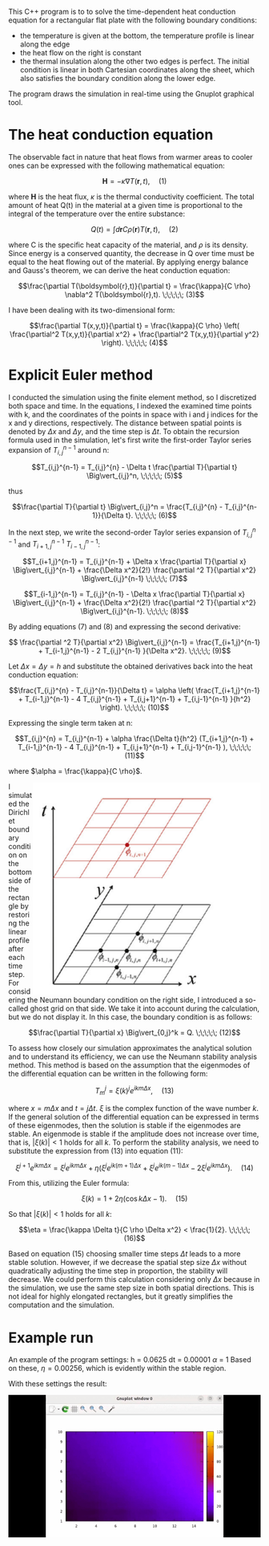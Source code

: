This C++ program is to  to solve the time-dependent heat conduction equation for a rectangular flat plate with the following boundary conditions:
  - the temperature is given at the bottom, the temperature profile is linear along the edge
  - the heat flow on the right is constant 
  - the thermal insulation along the other two edges is perfect.
The initial condition is linear in both Cartesian coordinates along the sheet, which also satisfies the boundary condition along the lower edge.

The program draws the simulation in real-time using the Gnuplot graphical tool. 

# The heat conduction equation
The observable fact in nature that heat flows from warmer areas to cooler ones can be expressed with the following mathematical equation:
```math
\boldsymbol{H} = - \kappa \nabla T(\boldsymbol{r}, t),  \;\;\;\;\;  (1)
```
where $\boldsymbol{H}$ is the heat flux, $\kappa$ is the thermal conductivity coefficient. The total amount of heat Q(t) in the material at a given time is proportional to the integral of the temperature over the entire substance:
```math
Q(t) =  \int d\boldsymbol{r} C \rho(\boldsymbol{r}) T(\boldsymbol{r}, t), \;\;\;\;\; (2)
```
where C is the specific heat capacity of the material, and $\rho$ is its density.
Since energy is a conserved quantity, the decrease in Q over time must be equal to the heat flowing out of the material. By applying energy balance and Gauss's theorem, we can derive the heat conduction equation:
```math
\frac{\partial T(\boldsymbol{r},t)}{\partial t} = \frac{\kappa}{C \rho} \nabla^2 T(\boldsymbol{r},t). \;\;\;\;\; (3)
```
I have been dealing with its two-dimensional form:
```math
\frac{\partial T(x,y,t)}{\partial t} = \frac{\kappa}{C \rho} \left( \frac{\partial^2 T(x,y,t)}{\partial x^2} + \frac{\partial^2 T(x,y,t)}{\partial y^2} \right). \;\;\;\;\; (4)
```
# Explicit Euler method


I conducted the simulation using the finite element method, so I discretized both space and time. In the equations, I indexed the examined time points with k, and the coordinates of the points in space with i and j indices for the x and y directions, respectively. The distance between spatial points is denoted by $\Delta x$ and $\Delta y$, and the time step is $\Delta t$.
To obtain the recursion formula used in the simulation, let's first write the first-order Taylor series expansion of $T_{i,j}^{n-1}$ around n:
```math
T_{i,j}^{n-1} = T_{i,j}^{n} - \Delta t \frac{\partial T}{\partial t} \Big\vert_{i,j}^n, \;\;\;\;\; (5)
```
thus
```math
\frac{\partial T}{\partial t} \Big\vert_{i,j}^n = \frac{T_{i,j}^{n} - T_{i,j}^{n-1}}{\Delta t}. \;\;\;\;\; (6)
```
In the next step, we write the second-order Taylor series expansion of $T_{i,j}^{n-1}$ and $T_{i+1,j}^{n-1}$ $T_{i-1,j}^{n-1}$:
```math
T_{i+1,j}^{n-1} = T_{i,j}^{n-1} + \Delta x \frac{\partial T}{\partial x} \Big\vert_{i,j}^{n-1} + \frac{\Delta x^2}{2!} \frac{\partial ^2 T}{\partial x^2} \Big\vert_{i,j}^{n-1} \;\;\;\;\; (7)
```
```math
T_{i-1,j}^{n-1} = T_{i,j}^{n-1} - \Delta x \frac{\partial T}{\partial x} \Big\vert_{i,j}^{n-1} + \frac{\Delta x^2}{2!} \frac{\partial ^2 T}{\partial x^2} \Big\vert_{i,j}^{n-1}. \;\;\;\;\; (8)
```
By adding equations (7) and (8) and expressing the second derivative:
```math
 \frac{\partial ^2 T}{\partial x^2} \Big\vert_{i,j}^{n-1} = \frac{T_{i+1,j}^{n-1} + T_{i-1,j}^{n-1} - 2 T_{i,j}^{n-1}  }{\Delta x^2}. \;\;\;\;\; (9)
```
Let $\Delta x = \Delta y = h$ and substitute the obtained derivatives back into the heat conduction equation:
```math
\frac{T_{i,j}^{n} - T_{i,j}^{n-1}}{\Delta t} = \alpha \left( \frac{T_{i+1,j}^{n-1} + T_{i-1,j}^{n-1} - 4 T_{i,j}^{n-1} + T_{i,j+1}^{n-1} + T_{i,j-1}^{n-1}  }{h^2} \right). \;\;\;\;\; (10)
```
Expressing the single term taken at n:
```math
T_{i,j}^{n} = T_{i,j}^{n-1} + \alpha \frac{\Delta t}{h^2} (T_{i+1,j}^{n-1} + T_{i-1,j}^{n-1} - 4 T_{i,j}^{n-1} + T_{i,j+1}^{n-1} + T_{i,j-1}^{n-1} ), \;\;\;\;\; (11)
```
where $\alpha = \frac{\kappa}{C \rho}$.

 <img align="right" src="euler.png">
 
I simulated the Dirichlet boundary condition on the bottom side of the rectangle by restoring the linear profile after each time step. For considering the Neumann boundary condition on the right side, I introduced a so-called ghost grid on that side. We take it into account during the calculation, but we do not display it.
In this case, the boundary condition is as follows:
```math
\frac{\partial T}{\partial x} \Big\vert_{0,j}^k = Q. \;\;\;\;\; (12)
```
To assess how closely our simulation approximates the analytical solution and to understand its efficiency, we can use the Neumann stability analysis method. This method is based on the assumption that the eigenmodes of the differential equation can be written in the following form:
```math 
T_{m}^j = \xi(k)^j e^{ikm \Delta x}, \;\;\;\;\; (13)
```
where $x=m \Delta x$ and $t=j \Delta t$. $\xi$ is the complex function of the wave number $k$. If the general solution of the differential equation can be expressed in terms of these eigenmodes, then the solution is stable if the eigenmodes are stable. An eigenmode is stable if the amplitude does not increase over time, that is, $|\xi(k)| < 1$ holds for all $k$.
To perform the stability analysis, we need to substitute the expression from (13) into equation (11):
```math
\xi^{j+1}e^{ikm \Delta x} = \xi^j e^{ikm \Delta x} + \eta \left( \xi^j e^{ik(m+1)\Delta x} + \xi^j e^{ik(m-1) \Delta x} - 2 \xi ^j e^{ikm \Delta x} \right). \;\;\;\;\; (14)
```
From this, utilizing the Euler formula:
```math
\xi (k) = 1+2 \eta \left( \cos{k \Delta x} - 1 \right). \;\;\;\;\; (15)
```
So that $|\xi (k)| < 1$ holds for all $k$:
```math
\eta = \frac{\kappa \Delta t}{C \rho \Delta x^2} < \frac{1}{2}. \;\;\;\;\; (16)
```
Based on equation (15) choosing smaller time steps $\Delta t$ leads to a more stable solution. However, if we decrease the spatial step size $\Delta x$ without quadratically adjusting the time step in proportion, the stability will decrease. We could perform this calculation considering only $\Delta x$ because in the simulation, we use the same step size in both spatial directions. This is not ideal for highly elongated rectangles, but it greatly simplifies the computation and the simulation.

# Example run

An example of the program settings:
h = 0.0625
dt = 0.00001
$\alpha$ = 1
Based on these, $\eta = 0.00256$, which is evidently within the stable region.

With these settings the result:

![Alt Text](heat_flow.gif)





